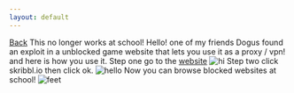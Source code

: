 ```yaml
---
layout: default
---
```

[Back](index.html)
This no longer works at school! Hello! one of my friends Dogus found an exploit in a unblocked game website that lets you use it as a proxy / vpn! and here is how you use it.
Step one go to the [website](https://alegithomeworksite.online/games)
![hi](https://therealbrodie.github.io/assets/Guide-images/Guied01.png)
Step two click skribbl.io then click ok.
![hello](https://therealbrodie.github.io/assets/Guide-images/Guied02.png)
Now you can browse blocked websites at school!
![feet](https://therealbrodie.github.io/assets/Guide-images/Guied03.png)